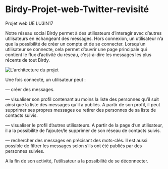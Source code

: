 # Birdy-Projet-web-Twitter-revisité
Projet web UE LU3IN17

Notre réseau social Birdy permet à des utilisateurs d’interagir avec d’autres utilisateurs en échangeant des messages.
Hors connexion, un utilisateur n’a que la possibilité de créer un compte et de se connecter.
Lorsqu’un utilisateur se connecte, cela permet d’ouvrir une page principale qui contient le flux d’activité du réseau,
c’est-à-dire les messages les plus récents de tout Birdy.

![L'architecture du projet](./Archi.png)

Une fois connecté, un utilisateur peut :

— créer des messages.

— visualiser son profil contenant au moins la liste des personnes qu’il suit ainsi que la liste des messages qu’il a
publiés. A partir de son profil, il peut supprimer ses propres messages ou retirer des personnes de sa liste de
contacts suivis.

— visualiser le profil d’autres utilisateurs. A partir de la page d’un utilisateur, il a la possibilité de l’ajouter/le
supprimer de son réseau de contacts suivis.

— rechercher des messages en précisant des mots-clés. Il est aussi possible de filtrer les messages selon s’ils ont été
publiés par des personnes suivies.

A la fin de son activité, l’utilisateur a la possibilité de se déconnecter.

